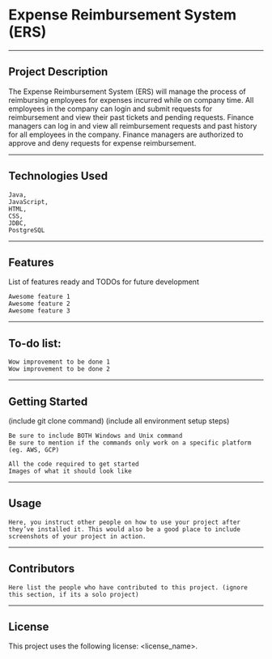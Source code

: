 # Expense Reimbursement System (ERS)

---
Project Description
--
The Expense Reimbursement System (ERS) will manage the process of reimbursing employees for expenses incurred while on company time. All employees in the company can login and submit requests for reimbursement and view their past tickets and pending requests. Finance managers can log in and view all reimbursement requests and past history for all employees in the company. Finance managers are authorized to approve and deny requests for expense reimbursement.

---
Technologies Used
--
    Java, 
    JavaScript, 
    HTML, 
    CSS, 
    JDBC, 
    PostgreSQL
    
---
Features
--
List of features ready and TODOs for future development

    Awesome feature 1
    Awesome feature 2
    Awesome feature 3

---
To-do list:
--
    Wow improvement to be done 1
    Wow improvement to be done 2

---
Getting Started
--
(include git clone command) (include all environment setup steps)

    Be sure to include BOTH Windows and Unix command
    Be sure to mention if the commands only work on a specific platform (eg. AWS, GCP)

    All the code required to get started
    Images of what it should look like

---
Usage
--
    Here, you instruct other people on how to use your project after they’ve installed it. This would also be a good place to include screenshots of your project in action.

---
Contributors
--
    Here list the people who have contributed to this project. (ignore this section, if its a solo project)

---
License
--
This project uses the following license: <license_name>.
